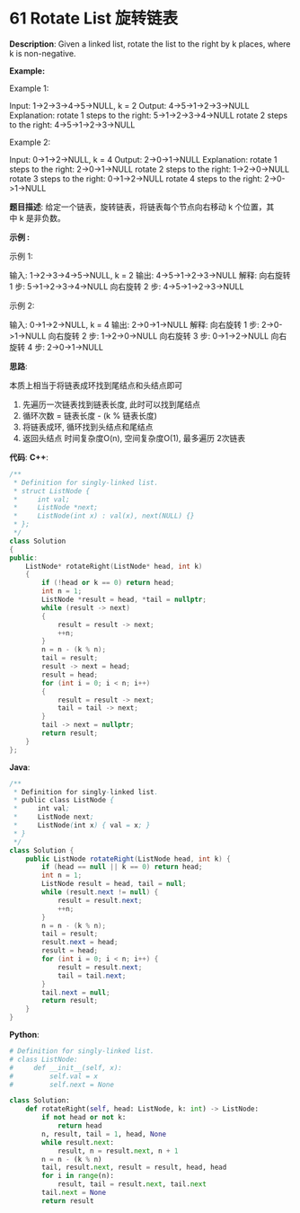 # 61 Rotate List 旋转链表

__Description__:
Given a linked list, rotate the list to the right by k places, where k is non-negative.

__Example:__

Example 1:

Input: 1->2->3->4->5->NULL, k = 2
Output: 4->5->1->2->3->NULL
Explanation:
rotate 1 steps to the right: 5->1->2->3->4->NULL
rotate 2 steps to the right: 4->5->1->2->3->NULL

Example 2:

Input: 0->1->2->NULL, k = 4
Output: 2->0->1->NULL
Explanation:
rotate 1 steps to the right: 2->0->1->NULL
rotate 2 steps to the right: 1->2->0->NULL
rotate 3 steps to the right: 0->1->2->NULL
rotate 4 steps to the right: 2->0->1->NULL

__题目描述__:
给定一个链表，旋转链表，将链表每个节点向右移动 k 个位置，其中 k 是非负数。

__示例 :__

示例 1:

输入: 1->2->3->4->5->NULL, k = 2
输出: 4->5->1->2->3->NULL
解释:
向右旋转 1 步: 5->1->2->3->4->NULL
向右旋转 2 步: 4->5->1->2->3->NULL

示例 2:

输入: 0->1->2->NULL, k = 4
输出: 2->0->1->NULL
解释:
向右旋转 1 步: 2->0->1->NULL
向右旋转 2 步: 1->2->0->NULL
向右旋转 3 步: 0->1->2->NULL
向右旋转 4 步: 2->0->1->NULL

__思路__:

本质上相当于将链表成环找到尾结点和头结点即可

1. 先遍历一次链表找到链表长度, 此时可以找到尾结点
2. 循环次数 = 链表长度 - (k % 链表长度)
3. 将链表成环, 循环找到头结点和尾结点
4. 返回头结点
时间复杂度O(n), 空间复杂度O(1), 最多遍历 2次链表

__代码__:
__C++__:

```C++
/**
 * Definition for singly-linked list.
 * struct ListNode {
 *     int val;
 *     ListNode *next;
 *     ListNode(int x) : val(x), next(NULL) {}
 * };
 */
class Solution 
{
public:
    ListNode* rotateRight(ListNode* head, int k) 
    {
        if (!head or k == 0) return head;
        int n = 1;
        ListNode *result = head, *tail = nullptr;
        while (result -> next)
        {
            result = result -> next;
            ++n;
        }
        n = n - (k % n);
        tail = result;
        result -> next = head;
        result = head;
        for (int i = 0; i < n; i++)
        {
            result = result -> next;
            tail = tail -> next;
        }
        tail -> next = nullptr;
        return result;
    }
};
```

__Java__:

```Java
/**
 * Definition for singly-linked list.
 * public class ListNode {
 *     int val;
 *     ListNode next;
 *     ListNode(int x) { val = x; }
 * }
 */
class Solution {
    public ListNode rotateRight(ListNode head, int k) {
        if (head == null || k == 0) return head;
        int n = 1;
        ListNode result = head, tail = null;
        while (result.next != null) {
            result = result.next;
            ++n;
        }
        n = n - (k % n);
        tail = result;
        result.next = head;
        result = head;
        for (int i = 0; i < n; i++) {
            result = result.next;
            tail = tail.next;
        }
        tail.next = null;
        return result;
    }
}
```

__Python__:

```Python
# Definition for singly-linked list.
# class ListNode:
#     def __init__(self, x):
#         self.val = x
#         self.next = None

class Solution:
    def rotateRight(self, head: ListNode, k: int) -> ListNode:
        if not head or not k:
            return head
        n, result, tail = 1, head, None
        while result.next:
            result, n = result.next, n + 1
        n = n - (k % n)
        tail, result.next, result = result, head, head
        for i in range(n):
            result, tail = result.next, tail.next
        tail.next = None
        return result
```
